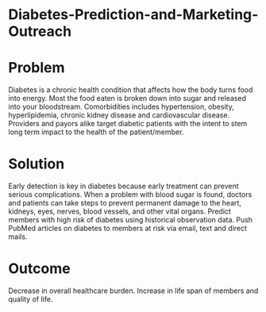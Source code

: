 # Diabetes-Prediction-and-Marketing-Outreach

# Problem
Diabetes is a chronic health condition that affects how the body turns food into energy. Most the food eaten is broken down into sugar and released into your bloodstream.
Comorbidities includes hypertension, obesity, hyperlipidemia, chronic kidney disease and cardiovascular disease.
Providers and payors alike target diabetic patients with the intent to stem long term impact to the health of the patient/member.

# Solution
Early detection is key in diabetes because early treatment can prevent serious complications. When a problem with blood sugar is found, doctors and patients can take steps to prevent permanent damage to the heart, kidneys, eyes, nerves, blood vessels, and other vital organs.
Predict members with high risk of diabetes using historical observation data.
Push PubMed articles on diabetes to members at risk via email, text and direct mails.

# Outcome
Decrease in overall healthcare burden.
Increase in life span of members and quality of life.
